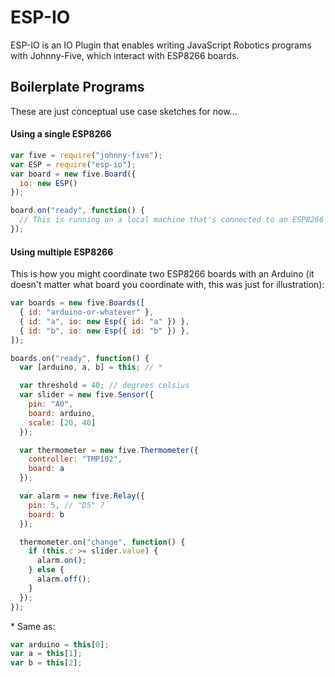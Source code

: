 # ESP-IO

ESP-IO is an IO Plugin that enables writing JavaScript Robotics programs with Johnny-Five, which interact with ESP8266 boards.

## Boilerplate Programs

These are just conceptual use case sketches for now...

#### Using a single ESP8266

```js
var five = require("johnny-five");
var ESP = require("esp-io");
var board = new five.Board({
  io: new ESP()
});

board.on("ready", function() {
  // This is running on a local machine that's connected to an ESP8266
});
```

#### Using multiple ESP8266

This is how you might coordinate two ESP8266 boards with an Arduino (it doesn't matter what board you coordinate with, this was just for illustration):

```js
var boards = new five.Boards([
  { id: "arduino-or-whatever" }, 
  { id: "a", io: new Esp({ id: "a" }) }, 
  { id: "b", io: new Esp({ id: "b" }) }, 
]);

boards.on("ready", function() {
  var [arduino, a, b] = this; // *

  var threshold = 40; // degrees celsius
  var slider = new five.Sensor({
    pin: "A0", 
    board: arduino, 
    scale: [20, 40]
  });

  var thermometer = new five.Thermometer({
    controller: "TMP102",
    board: a
  });  

  var alarm = new five.Relay({
    pin: 5, // "D5" ?
    board: b
  });  

  thermometer.on("change", function() {
    if (this.c >= slider.value) {
      alarm.on();
    } else {
      alarm.off();
    }
  });
});
```


\* Same as: 

```js
var arduino = this[0];
var a = this[1];
var b = this[2];
```
